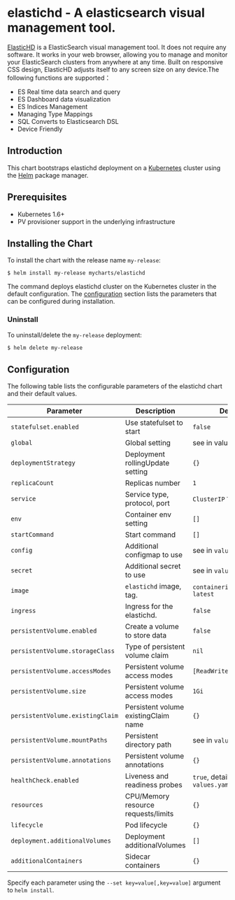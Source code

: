 # elastichd - A elasticsearch visual management tool.

[ElasticHD](https://360EntSecGroup-Skylar/ElasticHD) is a ElasticSearch visual management tool. It does not require any software. It works in your web browser, allowing you to manage and monitor your ElasticSearch clusters from anywhere at any time. Built on responsive CSS design, ElasticHD adjusts itself to any screen size on any device.The following functions are supported：

* ES Real time data search and query
* ES Dashboard data visualization
* ES Indices Management
* Managing Type Mappings
* SQL Converts to Elasticsearch DSL
* Device Friendly

## Introduction

This chart bootstraps elastichd deployment on a [Kubernetes](http://kubernetes.io) cluster using the [Helm](https://helm.sh) package manager.

## Prerequisites

- Kubernetes 1.6+
- PV provisioner support in the underlying infrastructure

## Installing the Chart

To install the chart with the release name `my-release`:

```bash
$ helm install my-release mycharts/elastichd
```

The command deploys elastichd cluster on the Kubernetes cluster in the default configuration. The [configuration](#configuration) section lists the parameters that can be configured during installation.

### Uninstall

To uninstall/delete the `my-release` deployment:

```bash
$ helm delete my-release
```

## Configuration

The following table lists the configurable parameters of the elastichd chart and their default values.

| Parameter                  | Description                         | Default                                |
| -----------------------    | ----------------------------------- | -------------------------------------- |
| `statefulset.enabled`      | Use statefulset to start            | `false`                                |
| `global`                   | Global setting                      | see in values.yaml                     |
| `deploymentStrategy`       | Deployment rollingUpdate setting    | `{}`                                   |
| `replicaCount`             | Replicas number                     | `1`                                    |
| `service`                  | Service type, protocol, port        | `ClusterIP` `TCP` 9800                 |
| `env`                      | Container env setting               | `[]`                                   |
| `startCommand`             | Start command                       | `[]`                                   |
| `config`                   | Additional configmap to use         | see in `values.yaml`                   |
| `secret`                   | Additional secret to use            | see in `values.yaml`                   |
| `image`                    | `elastichd` image, tag.             | `containerize/elastichd` `latest`      |
| `ingress`                  | Ingress for the elastichd.          | `false`                                |
| `persistentVolume.enabled` | Create a volume to store data       | `false`                                |
| `persistentVolume.storageClass` | Type of persistent volume claim| `nil`                                  |
| `persistentVolume.accessModes`  | Persistent volume access modes | `[ReadWriteOnce]`                      |
| `persistentVolume.size`         | Persistent volume access modes | `1Gi`                                  |
| `persistentVolume.existingClaim`| Persistent volume existingClaim name| `{}`                              |
| `persistentVolume.mountPaths`   | Persistent directory path      | see in `values.yaml`                   |
| `persistentVolume.annotations`  | Persistent volume annotations  | `{}`                                   |
| `healthCheck.enabled`      | Liveness and readiness probes       | `true`, detail see in `values.yaml`    |
| `resources`                | CPU/Memory resource requests/limits | `{}`                                   |
| `lifecycle`                | Pod lifecycle                       | `{}`                                   |
| `deployment.additionalVolumes`| Deployment additionalVolumes     | `[]`                                   |
| `additionalContainers`     | Sidecar containers                  | `{}`                                   |

Specify each parameter using the `--set key=value[,key=value]` argument to `helm install`.

